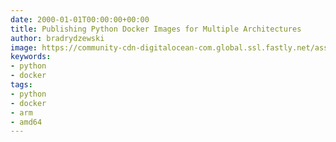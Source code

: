 ```yaml
---
date: 2000-01-01T00:00:00+00:00
title: Publishing Python Docker Images for Multiple Architectures
author: bradrydzewski
image: https://community-cdn-digitalocean-com.global.ssl.fastly.net/assets/tutorials/images/large/python.png?1531165483
keywords:
- python
- docker
tags:
- python
- docker
- arm
- amd64
---
```


